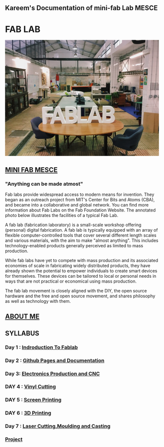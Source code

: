 ##                                           Kareem's Documentation of mini-fab Lab MESCE


#                                                            FAB LAB


<img src="fablab.jpg">

## [MINI FAB MESCE](https://www.fablabs.io/labs/mesce)

### "Anything can be made atmost"
   Fab labs provide widespread access to modern means for invention. They began as an outreach project from MIT's Center for Bits and    Atoms (CBA), and became into a collaborative and global network. You can find more information about Fab Labs on the Fab Foundation   Website. The annotated photo below illustrates the facilities of a typical Fab Lab.
   
   A fab lab (fabrication laboratory) is a small-scale workshop offering (personal) digital fabrication. A fab lab is typically equipped with an array of flexible computer-controlled tools that cover several different length scales and various materials, with the aim to make "almost anything". This includes technology-enabled products generally perceived as limited to mass production.
   
   While fab labs have yet to compete with mass production and its associated economies of scale in fabricating widely distributed products, they have already shown the potential to empower individuals to create smart devices for themselves. These devices can be tailored to local or personal needs in ways that are not practical or economical using mass production.
   
   The fab lab movement is closely aligned with the DIY, the open source hardware and the free and open source movement, and shares philosophy as well as technology with them.
      
    
## [ABOUT ME](https://tpmabdulkareem.github.io/About)
    
## SYLLABUS
 ### Day 1 : [Indroduction To Fablab](https://tpmabdulkareem.github.io/Day1)

 ###  Day 2 : [Github Pages and Documentation](https://tpmabdulkareem.github.io/Day2)
                               
 ###  Day 3: [Electronics Production and CNC](https://tpmabdulkareem.github.io/Day3)
                                
 ### DAY 4 : [Vinyl Cutting](https://tpmabdulkareem.github.io/Day4)
                                	
 ###  DAY 5 : [Screen Printing](https://tpmabdulkareem.github.io/Day5)
                                	
 ###  DAY 6 : [3D Printing](https://tpmabdulkareem.github.io/Day6)
                                
 ###  Day 7 : [Laser Cutting,Moulding and Casting](https://tpmabdulkareem.github.io/Day7)
                                
 ###  [Project](https://tpmabdulkareem.github.io/project)


